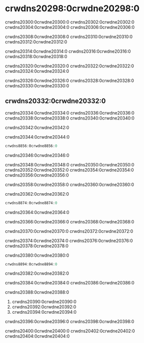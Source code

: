 # crwdns20298:0crwdne20298:0

crwdns20300:0crwdne20300:0 crwdns20302:0crwdne20302:0 crwdns20304:0crwdne20304:0 crwdns20306:0crwdne20306:0

crwdns20308:0crwdne20308:0 crwdns20310:0crwdne20310:0 crwdns20312:0crwdne20312:0

crwdns20314:0crwdne20314:0 crwdns20316:0crwdne20316:0 crwdns20318:0crwdne20318:0

crwdns20320:0crwdne20320:0 crwdns20322:0crwdne20322:0 crwdns20324:0crwdne20324:0

crwdns20326:0crwdne20326:0 crwdns20328:0crwdne20328:0 crwdns20330:0crwdne20330:0

## crwdns20332:0crwdne20332:0

crwdns20334:0crwdne20334:0 crwdns20336:0crwdne20336:0 crwdns20338:0crwdne20338:0 crwdns20340:0crwdne20340:0

crwdns20342:0crwdne20342:0

<span class="filename">crwdns20344:0crwdne20344:0</span>

```rust
crwdns8856:0crwdne8856:0
```

<span class="caption">crwdns20346:0crwdne20346:0</span>

crwdns20348:0crwdne20348:0 crwdns20350:0crwdne20350:0 crwdns20352:0crwdne20352:0 crwdns20354:0crwdne20354:0 crwdns20356:0crwdne20356:0

crwdns20358:0crwdne20358:0 crwdns20360:0crwdne20360:0

<span class="filename">crwdns20362:0crwdne20362:0</span>

```rust
crwdns8874:0crwdne8874:0
```


<span class="caption">crwdns20364:0crwdne20364:0</span>

crwdns20366:0crwdne20366:0 crwdns20368:0crwdne20368:0

crwdns20370:0crwdne20370:0 crwdns20372:0crwdne20372:0

crwdns20374:0crwdne20374:0 crwdns20376:0crwdne20376:0 crwdns20378:0crwdne20378:0

<span class="filename">crwdns20380:0crwdne20380:0</span>

```rust
crwdns8894:0crwdne8894:0
```

<span class="caption">crwdns20382:0crwdne20382:0</span>

crwdns20384:0crwdne20384:0 crwdns20386:0crwdne20386:0

crwdns20388:0crwdne20388:0

1. crwdns20390:0crwdne20390:0
2. crwdns20392:0crwdne20392:0
3. crwdns20394:0crwdne20394:0

crwdns20396:0crwdne20396:0 crwdns20398:0crwdne20398:0

crwdns20400:0crwdne20400:0 crwdns20402:0crwdne20402:0 crwdns20404:0crwdne20404:0
